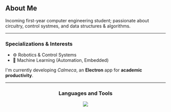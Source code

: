 
<h2 align="left"><b>About Me</b></h2>
<p align="left">Incoming first-year computer engineering student; passionate about circuitry, control systmes, and data structures & algorithms.</p>
<hr>

<h3 align="left"><b>Specializations & Interests</b></h3>
<ul>
  <li>&#9881; Robotics & Control Systems</li>
  <li>&#129504; Machine Learning (Automation, Embedded)</li>
</ul>






<p>I'm currently  developing <i>Calmeca</i>, an <b>Electron</b> app for <b>academic productivity</b>.</p>

<hr>

<h3 align="center">Languages and Tools</h3>

<p align="center">
  <a href="https://skillicons.dev">
    <img src="https://skillicons.dev/icons?i=python,js,ts,arduino,electron,react,nextjs,tailwind,framer,flask,dexie,tensorflow,sklearn" />
  </a>
</p>


